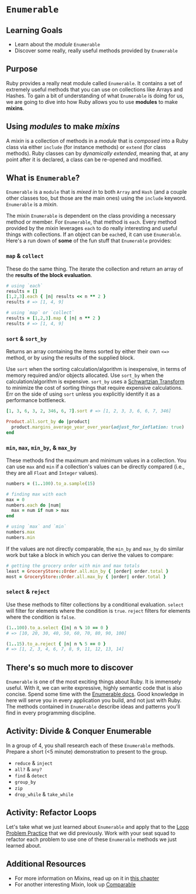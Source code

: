 # `Enumerable`
## Learning Goals
- Learn about the _module_ `Enumerable`
- Discover some really, really useful methods provided by `Enumerable`

## Purpose
Ruby provides a really neat module called `Enumerable`. It contains a set of extremely useful methods that you can use on collections like Arrays and Hashes. To gain a bit of understanding of what `Enumerable` is doing for us, we are going to dive into how Ruby allows you to use **modules** to make **mixins**.

## Using _modules_ to make _mixins_
A _mixin_ is a collection of methods in a _module_ that is _composed_ into a Ruby class via either `include` (for instance methods) or `extend` (for class methods). Ruby classes can by _dynamically extended_, meaning that, at any point after it is declared, a class can be re-opened and modified.

## What is `Enumerable`?
`Enumerable` is a `module` that is _mixed in_ to both `Array` and `Hash` (and a couple other classes too, but those are the main ones) using the `include` keyword. `Enumerable` is a _mixin_.

The mixin `Enumerable` is dependent on the class providing a necessary method or member. For `Enumerable`, that method is `each`. Every method provided by the _mixin_ leverages `each` to do really interesting and useful things with collections. If an object can be `each`ed, it can use `Enumerable`. Here's a run down of __some__ of the fun stuff that `Enumerable` provides:

### `map` & `collect`
These do the same thing. The iterate the collection and return an array of the __results of the block evaluation__.

```ruby
# using `each`
results = []
[1,2,3].each { |n| results << n ** 2 }
results # => [1, 4, 9]

# using `map` or `collect`
results = [1,2,3].map { |n| n ** 2 }
results # => [1, 4, 9]
```

### `sort` & `sort_by`
Returns an array containing the items sorted by either their own `<=>` method, or by using the results of the supplied block.

Use `sort` when the sorting calculation/algorithm is inexpensive, in terms of memory required and/or objects allocated. Use `sort_by` when the calculation/algorithm is expensive. `sort_by` uses a [Schwartzian Transform](https://en.wikipedia.org/wiki/Schwartzian_transform) to minimize the cost of sorting things that require expensive calculations. Err on the side of using `sort` unless you explicitly identify it as a performance bottleneck.

```ruby
[1, 3, 6, 3, 2, 346, 6, 7].sort # => [1, 2, 3, 3, 6, 6, 7, 346]

Product.all.sort_by do |product|
  product.margins_average_year_over_year(adjust_for_inflation: true)
end
```

### `min`, `max`, `min_by`, & `max_by`
These methods find the maximum and minimum values in a collection. You can use `max` and `min` if a collection's values can be directly compared (i.e., they are all `Float` and `Integer` values).

```ruby
numbers = (1..100).to_a.sample(15)

# finding max with each
max = 0
numbers.each do |num|
  max = num if num > max
end

# using `max` and `min`
numbers.max
numbers.min
```

If the values are not directly comparable, the `min_by` and `max_by` do similar work but take a block in which you can derive the values to compare:

```ruby
# getting the grocery order with min and max totals
least = GroceryStore::Order.all.min_by { |order| order.total }
most = GroceryStore::Order.all.max_by { |order| order.total }
```

### `select` & `reject`
Use these methods to filter collections by a conditional evaluation. `select` will filter for elements where the condition is `true`. `reject` filters for elements where the condition is `false`.

```ruby
(1..100).to_a.select {|n| n % 10 == 0 }
# => [10, 20, 30, 40, 50, 60, 70, 80, 90, 100]

(1..15).to_a.reject { |n| n % 5 == 0 }
# => [1, 2, 3, 4, 6, 7, 8, 9, 11, 12, 13, 14]
```

## There's so much more to discover
`Enumerable` is one of the most exciting things about Ruby. It is immensely useful. With it, we can write expressive, highly semantic code that is also concise. Spend some time with the [Enumerable docs](http://ruby-doc.org/core/Enumerable.html). Good knowledge in here will serve you in every application you build, and not just with Ruby. The methods contained in `Enumerable` describe ideas and patterns you'll find in every programming discipline.

## Activity: Divide & Conquer Enumerable
In a group of 4, you shall research each of these `Enumerable` methods. Prepare a short (<5 minute) demonstration to present to the group.
- `reduce` & `inject`
- `all?` & `any?`
- `find` & `detect`
- `group_by`
- `zip`
- `drop_while` & `take_while`

## Activity: Refactor Loops
Let's take what we just learned about `Enumerable` and apply that to the [Loop Problem Practice](https://github.com/AdaGold/standalone-exercises/blob/master/loop-problem-practice.md) that we did previously. Work with your seat squad to refactor each problem to use one of these `Enumerable` methods we just learned about.

## Additional Resources
- For more information on Mixins, read up on it in [this chapter](mixins.md)
- For another interesting Mixin, look up [Comparable](https://ruby-doc.org/core-2.4.0/Comparable.html)
